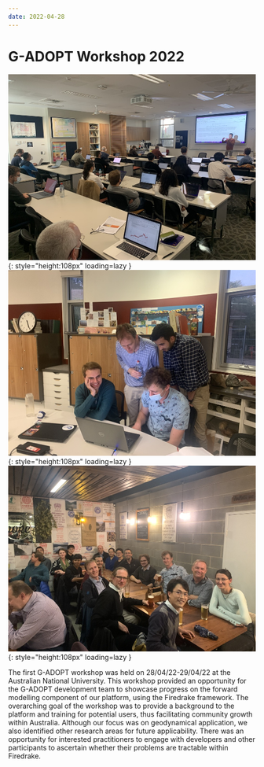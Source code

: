 ```yaml
---
date: 2022-04-28
---
```


# G-ADOPT Workshop 2022

![2022 Workshop](../../../images/events/2022_workshop.jpg "2022 Workshop"){: style="height:108px" loading=lazy }
![2022 Workshop Tutorial](../../../images/events/2022_workshop_tutorial.jpg "2022 Workshop Tutorial"){: style="height:108px" loading=lazy }
![2022 Workshop Dinner](../../../images/events/2022_workshop_dinner.jpg "2022 Workshop Dinner"){: style="height:108px" loading=lazy }

The first G-ADOPT workshop was held on 28/04/22-29/04/22 at the Australian National University. This workshop provided an opportunity for the G-ADOPT development team to showcase progress on the forward modelling component of our platform, using the Firedrake framework. The overarching goal of the workshop was to provide a background to the platform and training for potential users, thus facilitating community growth within Australia. Although our focus was on geodynamical application, we also identified other research areas for future applicability. There was an opportunity for interested practitioners to engage with developers and other participants to ascertain whether their problems are tractable within Firedrake.
